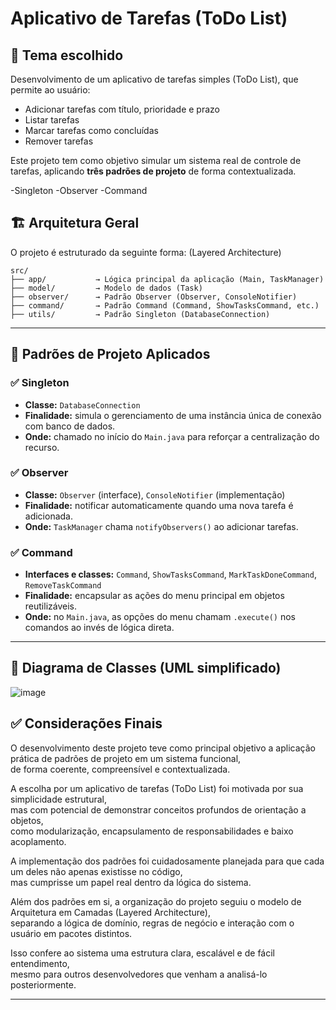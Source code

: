 # Aplicativo de Tarefas (ToDo List)

## 📌 Tema escolhido

Desenvolvimento de um aplicativo de tarefas simples (ToDo List), que permite ao usuário:
- Adicionar tarefas com título, prioridade e prazo
- Listar tarefas
- Marcar tarefas como concluídas
- Remover tarefas

Este projeto tem como objetivo simular um sistema real de controle de tarefas, aplicando **três padrões de projeto** de forma contextualizada.

-Singleton
-Observer
-Command

## 🏗️ Arquitetura Geral

O projeto é estruturado da seguinte forma:
(Layered Architecture)
```
src/
├── app/           → Lógica principal da aplicação (Main, TaskManager)
├── model/         → Modelo de dados (Task)
├── observer/      → Padrão Observer (Observer, ConsoleNotifier)
├── command/       → Padrão Command (Command, ShowTasksCommand, etc.)
├── utils/         → Padrão Singleton (DatabaseConnection)
```
---

## 🧩 Padrões de Projeto Aplicados

### ✅ Singleton
- **Classe:** `DatabaseConnection`
- **Finalidade:** simula o gerenciamento de uma instância única de conexão com banco de dados.
- **Onde:** chamado no início do `Main.java` para reforçar a centralização do recurso.

### ✅ Observer
- **Classe:** `Observer` (interface), `ConsoleNotifier` (implementação)
- **Finalidade:** notificar automaticamente quando uma nova tarefa é adicionada.
- **Onde:** `TaskManager` chama `notifyObservers()` ao adicionar tarefas.

### ✅ Command
- **Interfaces e classes:** `Command`, `ShowTasksCommand`, `MarkTaskDoneCommand`, `RemoveTaskCommand`
- **Finalidade:** encapsular as ações do menu principal em objetos reutilizáveis.
- **Onde:** no `Main.java`, as opções do menu chamam `.execute()` nos comandos ao invés de lógica direta.

---

## 📐 Diagrama de Classes (UML simplificado)

![image](https://github.com/user-attachments/assets/ffbcf2f8-1714-41d7-8ed8-16de46b2fc81)


## ✅ Considerações Finais


O desenvolvimento deste projeto teve como principal objetivo a aplicação prática de padrões de projeto em um sistema funcional,  
de forma coerente, compreensível e contextualizada.  

A escolha por um aplicativo de tarefas (ToDo List) foi motivada por sua simplicidade estrutural,  
mas com potencial de demonstrar conceitos profundos de orientação a objetos,  
como modularização, encapsulamento de responsabilidades e baixo acoplamento.  

A implementação dos padrões foi cuidadosamente planejada para que cada um deles não apenas existisse no código,  
mas cumprisse um papel real dentro da lógica do sistema.  

Além dos padrões em si, a organização do projeto seguiu o modelo de Arquitetura em Camadas (Layered Architecture),  
separando a lógica de domínio, regras de negócio e interação com o usuário em pacotes distintos.  

Isso confere ao sistema uma estrutura clara, escalável e de fácil entendimento,  
mesmo para outros desenvolvedores que venham a analisá-lo posteriormente.

---
